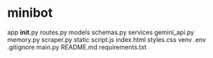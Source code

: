# minibot

app
    __init__.py
    routes.py
models
    schemas.py
services
    gemini_api.py
    memory.py
    scraper.py
static
    script.js
    index.html
    styles.css
venv
.env
.gitignore
main.py
README.md
requirements.txt